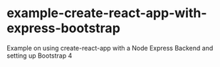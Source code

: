 # example-create-react-app-with-express-bootstrap
Example on using create-react-app with a Node Express Backend and setting up Bootstrap 4
